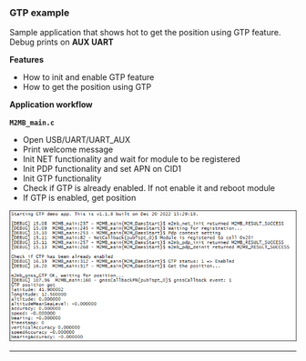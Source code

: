 
### GTP example 

Sample application that shows hot to get the position using GTP feature. Debug prints on **AUX UART**


**Features**


- How to init and enable GTP feature
- How to get the position using GTP


**Application workflow**

**`M2MB_main.c`**

- Open USB/UART/UART_AUX
- Print welcome message
- Init NET functionality and wait for module to be registered
- Init PDP functionality and set APN on CID1
- Init GTP functionality
- Check if GTP is already enabled. If not enable it and reboot module
- If GTP is enabled, get position

![](../../pictures/samples/GTP_sample_bordered.png)

---------------------

